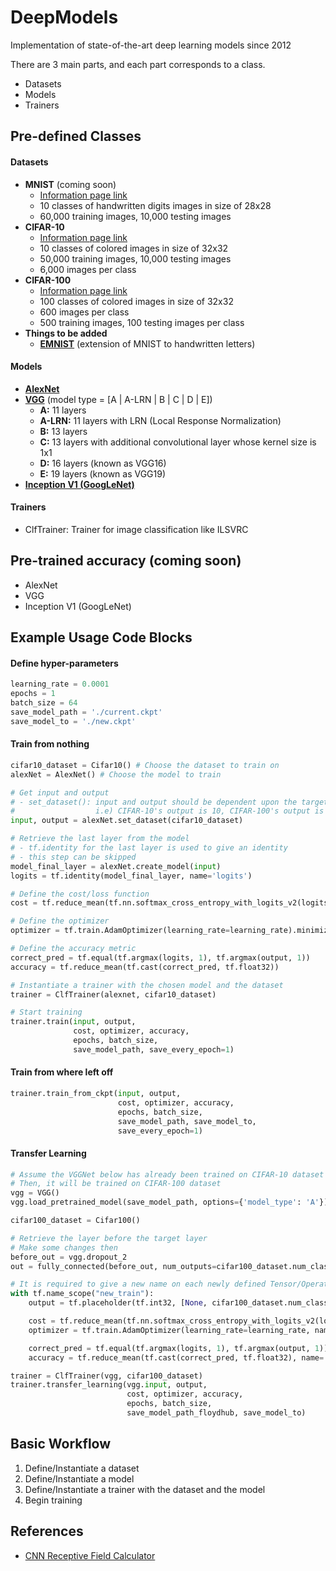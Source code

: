 # DeepModels

Implementation of state-of-the-art deep learning models since 2012

There are 3 main parts, and each part corresponds to a class.
- Datasets
- Models
- Trainers

## Pre-defined Classes
#### Datasets
- **MNIST** (coming soon)
  - [Information page link](http://yann.lecun.com/exdb/mnist)
  - 10 classes of handwritten digits images in size of 28x28
  - 60,000 training images, 10,000 testing images
- **CIFAR-10**
  - [Information page link](https://www.cs.toronto.edu/~kriz/cifar.html)
  - 10 classes of colored images in size of 32x32
  - 50,000 training images, 10,000 testing images
  - 6,000 images per class
- **CIFAR-100**
  - [Information page link](https://www.cs.toronto.edu/~kriz/cifar.html)
  - 100 classes of colored images in size of 32x32
  - 600 images per class
  - 500 training images, 100 testing images per class
- **Things to be added**
  - **[EMNIST](https://www.nist.gov/itl/iad/image-group/emnist-dataset)** (extension of MNIST to handwritten letters)


#### Models
- **[AlexNet](https://papers.nips.cc/paper/4824-imagenet-classification-with-deep-convolutional-neural-networks.pdf)**
- **[VGG](https://arxiv.org/pdf/1409.1556.pdf)** (model type = [A | A-LRN | B | C | D | E])
  - **A:** 11 layers
  - **A-LRN:** 11 layers with LRN (Local Response Normalization)
  - **B:** 13 layers
  - **C:** 13 layers with additional convolutional layer whose kernel size is 1x1
  - **D:** 16 layers (known as VGG16)
  - **E:** 19 layers (known as VGG19)
- **[Inception V1 (GoogLeNet)](https://arxiv.org/pdf/1409.4842.pdf)**

#### Trainers
- ClfTrainer: Trainer for image classification like ILSVRC

## Pre-trained accuracy (coming soon)
- AlexNet
- VGG
- Inception V1 (GoogLeNet)

## Example Usage Code Blocks
#### Define hyper-parameters
```python
learning_rate = 0.0001
epochs = 1
batch_size = 64
save_model_path = './current.ckpt'
save_model_to = './new.ckpt'
```

#### Train from nothing
```python
cifar10_dataset = Cifar10() # Choose the dataset to train on
alexNet = AlexNet() # Choose the model to train

# Get input and output
# - set_dataset(): input and output should be dependent upon the target dataset
#                  i.e) CIFAR-10's output is 10, CIFAR-100's output is 100
input, output = alexNet.set_dataset(cifar10_dataset)

# Retrieve the last layer from the model
# - tf.identity for the last layer is used to give an identity
# - this step can be skipped
model_final_layer = alexNet.create_model(input)
logits = tf.identity(model_final_layer, name='logits')

# Define the cost/loss function
cost = tf.reduce_mean(tf.nn.softmax_cross_entropy_with_logits_v2(logits=logits, labels=output))

# Define the optimizer
optimizer = tf.train.AdamOptimizer(learning_rate=learning_rate).minimize(cost)

# Define the accuracy metric
correct_pred = tf.equal(tf.argmax(logits, 1), tf.argmax(output, 1))
accuracy = tf.reduce_mean(tf.cast(correct_pred, tf.float32))

# Instantiate a trainer with the chosen model and the dataset
trainer = ClfTrainer(alexnet, cifar10_dataset)

# Start training
trainer.train(input, output,
              cost, optimizer, accuracy,
              epochs, batch_size,
              save_model_path, save_every_epoch=1)
```

#### Train from where left off
```python
trainer.train_from_ckpt(input, output,
                        cost, optimizer, accuracy,
                        epochs, batch_size,
                        save_model_path, save_model_to,
                        save_every_epoch=1)
```

#### Transfer Learning
```python
# Assume the VGGNet below has already been trained on CIFAR-10 dataset
# Then, it will be trained on CIFAR-100 dataset
vgg = VGG()
vgg.load_pretrained_model(save_model_path, options={'model_type': 'A'})

cifar100_dataset = Cifar100()

# Retrieve the layer before the target layer
# Make some changes then
before_out = vgg.dropout_2
out = fully_connected(before_out, num_outputs=cifar100_dataset.num_classes, activation_fn=None)

# It is required to give a new name on each newly defined Tensor/Operation
with tf.name_scope("new_train"):
    output = tf.placeholder(tf.int32, [None, cifar100_dataset.num_classes], name='output_new')

    cost = tf.reduce_mean(tf.nn.softmax_cross_entropy_with_logits_v2(logits=logits, labels=output), name='cost_new')
    optimizer = tf.train.AdamOptimizer(learning_rate=learning_rate, name='adam_new').minimize(cost)

    correct_pred = tf.equal(tf.argmax(logits, 1), tf.argmax(output, 1))
    accuracy = tf.reduce_mean(tf.cast(correct_pred, tf.float32), name='accuracy_new')

trainer = ClfTrainer(vgg, cifar100_dataset)
trainer.transfer_learning(vgg.input, output,
                          cost, optimizer, accuracy,
                          epochs, batch_size,
                          save_model_path_floydhub, save_model_to)
```

## Basic Workflow
1. Define/Instantiate a dataset
2. Define/Instantiate a model
3. Define/Instantiate a trainer with the dataset and the model
4. Begin training

## References
- [CNN Receptive Field Calculator](http://fomoro.com/tools/receptive-fields/index.html)
